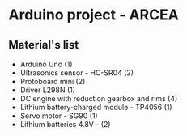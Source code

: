 # Arduino project - ARCEA

## Material's list
- Arduino Uno (1)
- Ultrasonics sensor - HC-SR04 (2)
- Protoboard mini (2)
- Driver L298N (1)
- DC engine with reduction gearbox and rims (4)
- Lithium battery-charged module - TP4056 (1)
- Servo motor - SG90 (1)
- Lithium batteries 4.8V - (2)